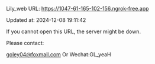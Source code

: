 Lily_web URL: https://1047-61-165-102-156.ngrok-free.app

Updated at: 2024-12-08 19:11:42

If you cannot open this URL, the server might be down.

Please contact: 

goley04@foxmail.com Or Wechat:GL_yeaH